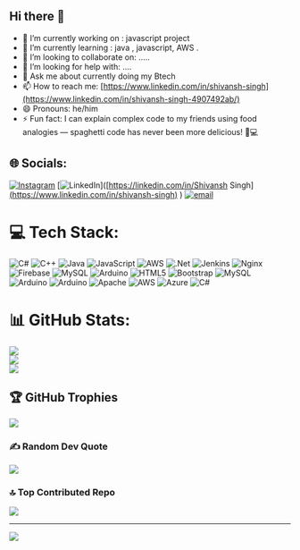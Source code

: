 ## Hi there 👋

- 🔭 I’m currently working on : javascript project 
- 🌱 I’m currently learning : java , javascript, AWS .
- 👯 I’m looking to collaborate on: .....
- 🤔 I’m looking for help with: ....
- 💬 Ask me about  currently doing my Btech
- 📫 How to reach me: [https://www.linkedin.com/in/shivansh-singh](https://www.linkedin.com/in/shivansh-singh-4907492ab/)
- 😄 Pronouns: he/him
- ⚡ Fun fact: I can explain complex code to my friends using food analogies — spaghetti code has never been more delicious! 🍝💻

## 🌐 Socials:
[![Instagram](https://img.shields.io/badge/Instagram-%23E4405F.svg?logo=Instagram&logoColor=white)](https://instagram.com/_shivansh050) [![LinkedIn](https://img.shields.io/badge/LinkedIn-%230077B5.svg?logo=linkedin&logoColor=white)]([https://linkedin.com/in/Shivansh Singh][(https://www.linkedin.com/in/shivansh-singh)](https://www.linkedin.com/in/shivansh-singh-4907492ab/) ) [![email](https://img.shields.io/badge/Email-D14836?logo=gmail&logoColor=white)](mailto:shivansh0405@gmail.com) 

# 💻 Tech Stack:
![C#](https://img.shields.io/badge/c%23-%23239120.svg?style=for-the-badge&logo=csharp&logoColor=white) ![C++](https://img.shields.io/badge/c++-%2300599C.svg?style=for-the-badge&logo=c%2B%2B&logoColor=white) ![Java](https://img.shields.io/badge/java-%23ED8B00.svg?style=for-the-badge&logo=openjdk&logoColor=white) ![JavaScript](https://img.shields.io/badge/javascript-%23323330.svg?style=for-the-badge&logo=javascript&logoColor=%23F7DF1E) ![AWS](https://img.shields.io/badge/AWS-%23FF9900.svg?style=for-the-badge&logo=amazon-aws&logoColor=white) ![.Net](https://img.shields.io/badge/.NET-5C2D91?style=for-the-badge&logo=.net&logoColor=white) ![Jenkins](https://img.shields.io/badge/jenkins-%232C5263.svg?style=for-the-badge&logo=jenkins&logoColor=white) ![Nginx](https://img.shields.io/badge/nginx-%23009639.svg?style=for-the-badge&logo=nginx&logoColor=white) ![Firebase](https://img.shields.io/badge/firebase-a08021?style=for-the-badge&logo=firebase&logoColor=ffcd34) ![MySQL](https://img.shields.io/badge/mysql-4479A1.svg?style=for-the-badge&logo=mysql&logoColor=white) ![Arduino](https://img.shields.io/badge/-Arduino-00979D?style=for-the-badge&logo=Arduino&logoColor=white) ![HTML5](https://img.shields.io/badge/html5-%23E34F26.svg?style=for-the-badge&logo=html5&logoColor=white) ![Bootstrap](https://img.shields.io/badge/bootstrap-%238511FA.svg?style=for-the-badge&logo=bootstrap&logoColor=white) ![MySQL](https://img.shields.io/badge/mysql-4479A1.svg?style=for-the-badge&logo=mysql&logoColor=white) ![Arduino](https://img.shields.io/badge/-Arduino-00979D?style=for-the-badge&logo=Arduino&logoColor=white) ![Arduino](https://img.shields.io/badge/-Arduino-00979D?style=for-the-badge&logo=Arduino&logoColor=white) ![Apache](https://img.shields.io/badge/apache-%23D42029.svg?style=for-the-badge&logo=apache&logoColor=white) ![AWS](https://img.shields.io/badge/AWS-%23FF9900.svg?style=for-the-badge&logo=amazon-aws&logoColor=white) ![Azure](https://img.shields.io/badge/azure-%230072C6.svg?style=for-the-badge&logo=microsoftazure&logoColor=white) ![C#](https://img.shields.io/badge/c%23-%23239120.svg?style=for-the-badge&logo=csharp&logoColor=white)
# 📊 GitHub Stats:
![](https://github-readme-stats.vercel.app/api?username=shivansh224&theme=dark&hide_border=false&include_all_commits=true&count_private=true)<br/>
![](https://nirzak-streak-stats.vercel.app/?user=shivansh224&theme=dark&hide_border=false)<br/>
![](https://github-readme-stats.vercel.app/api/top-langs/?username=shivansh224&theme=dark&hide_border=false&include_all_commits=true&count_private=true&layout=compact)

## 🏆 GitHub Trophies
![](https://github-profile-trophy.vercel.app/?username=shivansh224&theme=radical&no-frame=false&no-bg=true&margin-w=4)

### ✍️ Random Dev Quote
![](https://quotes-github-readme.vercel.app/api?type=horizontal&theme=radical)

### 🔝 Top Contributed Repo
![](https://github-contributor-stats.vercel.app/api?username=shivansh224&limit=5&theme=dark&combine_all_yearly_contributions=true)

---
[![](https://visitcount.itsvg.in/api?id=shivansh224&icon=0&color=0)](https://visitcount.itsvg.in)

<!-- Proudly created with GPRM ( https://gprm.itsvg.in ) -->
